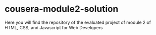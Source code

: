 # cousera-module2-solution
Here you will find the repository of the evaluated project of module 2 of HTML, CSS, and Javascript for Web Developers
